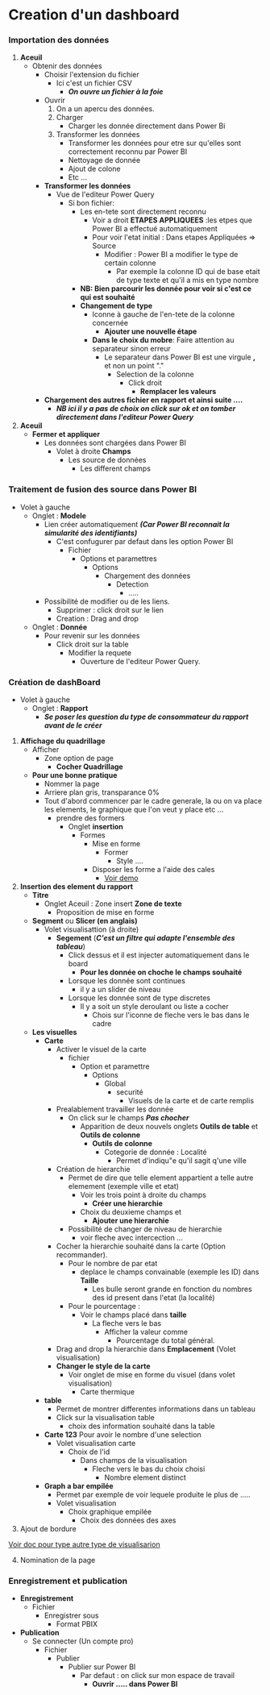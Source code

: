 # Creation d'un dashboard 

### Importation des données 
1. **Aceuil** 
    - Obtenir des données 
        - Choisir l'extension du fichier 
            - Ici c'est un fichier CSV
                - ***On ouvre un fichier à la foie***
        - Ouvrir
            1. On a un apercu des données.
            2. Charger
                - Charger les donnée directement dans Power Bi 
            3. Transformer les données 
                - Transformer les données pour etre sur qu'elles sont correctement reconnu par Power BI
                - Nettoyage de donnée 
                - Ajout de colone 
                - Etc ... 
        - **Transformer les données**
            - Vue de l'editeur Power Query 
                - Si bon fichier: 
                    - Les en-tete sont directement reconnu 
                        - Voir a droit **ETAPES APPLIQUEES** :les etpes que Power BI a effectué automatiquement
                        - Pour voir l'etat initial : Dans etapes Appliquées => Source
                            - Modifier : Power BI a modifier le type de certain colonne
                                - Par exemple la colonne ID qui de base etait de type texte et qu'il a mis en type nombre 
                    - **NB: Bien parcourir les donnée pour voir si c'est ce qui est souhaité**
                    - **Changement de type**
                        - Iconne à gauche de l'en-tete de la colonne concernée
                            - **Ajouter une nouvelle étape**
                        - **Dans le choix du mobre**: Faire attention au separateur sinon erreur 
                            - Le separateur dans Power BI est une virgule **,** et non un point "."
                                - Selection de la colonne 
                                    - Click droit 
                                        - **Remplacer les valeurs**
        - **Chargement des autres fichier en rapport et ainsi suite ....**
            - ***NB ici il y a pas de choix on click sur ok et on tomber directement dans l'editeur Power Query***
2. **Aceuil**
    - **Fermer et appliquer**
        - Les données sont chargées dans Power BI 
            - Volet à droite **Champs**
                - Les source de données 
                    - Les different champs

### Traitement de fusion des source dans Power BI 
- Volet à gauche 
    - Onglet : **Modele**
        - Lien créer automatiquement ***(Car Power BI reconnait la simularité des identifiants)***
            - C'est confugurer par defaut dans les option Power BI 
                - Fichier 
                    - Options et paramettres 
                        - Options 
                            - Chargement des données 
                                - Detection 
                                    - .....
        - Possibilité de modifier ou de les liens.
            - Supprimer : click droit sur le lien 
            - Creation : Drag and drop 
    - Onglet : **Donnée**
        - Pour revenir sur les données 
            - Click droit sur la table 
                - Modifier la requete 
                    - Ouverture de l'editeur Power Query. 

### Création de dashBoard 
- Volet à gauche 
    - Onglet : **Rapport**
        - ***Se poser les question du type de consommateur du rapport avant de le créer***
1. **Affichage du quadrillage**
    - Afficher 
        - Zone option de page
            - **Cocher Quadrillage**
    - **Pour une bonne pratique**
        - Nommer la page
        - Arriere plan gris, transparance 0%
        - Tout d'abord commencer par le cadre generale, la ou on va place les elements, le graphique que l'on veut y place etc ... 
            - prendre des formers
                - Onglet **insertion**
                    - Formes 
                        - Mise en forme 
                            - Former 
                                - Style ....
                        - Disposer les forme a l'aide des cales
                            - [Voir demo](https://www.youtube.com/watch?v=_P2m9GZvBh4) 
2. **Insertion des element du rapport**
    - **Titre** 
        - Onglet Aceuil : Zone insert **Zone de texte**
            - Proposition de mise en forme 
    - **Segment** ou **Slicer (en anglais)**
        - Volet visualisattion (à droite) 
            - **Segement** (***C'est un filtre qui adapte l'ensemble des tableau***) 
                - Click dessus et il est injecter automatiquement dans le board
                    - **Pour les donnée on choche le champs souhaité**
                - Lorsque les donnée sont continues 
                    - il y a un slider de niveau 
                - Lorsque les donnée sont de type discretes
                    - Il y a soit un style deroulant ou liste a cocher
                        - Chois sur l'iconne de fleche vers le bas dans le cadre
    - **Les visuelles**
        - **Carte**
            - Activer le visuel de la carte 
                - fichier 
                    - Option et paramettre 
                        - Options 
                            - Global 
                                - securité 
                                    - Visuels de la carte et de carte remplis 
            - Prealablement travailler les donnée 
                - On click sur le champs ***Pas chocher***
                    - Apparition de deux nouvels onglets **Outils de table** et **Outils de colonne**
                        - **Outils de colonne**
                            - Cotegorie de donnée : Localité
                                - Permet d'indiqu"e qu'il sagit q'une ville 
            - Création de hierarchie 
                - Permet de dire que telle element appartient a telle autre elemement (exemple ville et etat)
                    - Voir les trois point à droite du champs 
                        - **Créer une hierarchie**
                    - Choix du deuxieme champs et 
                        - **Ajouter une hierarchie**
                - Possibilité de changer de niveau de hierarchie 
                    - voir fleche avec intercection ...
            - Cocher la hierarchie souhaité dans la carte (Option recommander).
                - Pour le nombre de par etat 
                    - deplace le champs convainable (exemple les ID) dans  **Taille** 
                        - Les bulle seront grande en fonction du nombres des id present dans l'etat (la localité) 
                - Pour le pourcentage :
                    - Voir le champs placé dans **taille**
                        - La fleche vers le bas 
                            - Afficher la valeur comme 
                                - Pourcentage du total général.        
            - Drag and drop la hierarchie dans **Emplacement** (Volet visualisation)  
            - **Changer le style de la carte**
                - Voir onglet de mise en forme du visuel (dans volet visualisation)
                    - Carte thermique 
        - **table**
            - Permet de montrer differentes informations dans un tableau 
            - Click sur la visualisation table 
                - choix des information souhaité dans la table
        - **Carte 123** Pour avoir le nombre d'une selection   
            - Volet visualisation carte 
                - Choix de l'id 
                    - Dans champs de la visualisation 
                        - Fleche vers le bas du choix choisi
                            - Nombre element distinct
        - **Graph a bar empilée**   
            - Permet par exemple de voir lequele produite le plus de .....
            - Volet visualisation 
                - Choix graphique empilée 
                    - Choix des données des axes 
3. Ajout de bordure 

[Voir doc pour type autre type de visualisarion](https://docs.microsoft.com/fr-fr/power-bi/visuals/power-bi-visualization-types-for-reports-and-q-and-a#visualizations-in-power-bi)

4. Nomination de la page 

### Enregistrement et publication 
- **Enregistrement**
    - Fichier 
        - Enregistrer sous 
            - Format PBIX
- **Publication**
    - Se connecter (Un compte pro)
        - Fichier 
            - Publier 
                - Publier sur Power BI 
                    - Par defaut : on click sur mon espace de travail
                        - **Ouvrir ..... dans Power BI**
        
